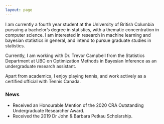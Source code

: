 ```yaml
---
layout: page
---
```


I am currently a fourth year student at the University of British Columbia pursuing a bachelor’s degree in statistics, with a thematic concentration in computer science. I am interested in research in machine learning and bayesian statistics in general, and intend to pursue graduate studies in statistics.

Currently, I am working with Dr. Trevor Campbell from the Statistics Department at UBC on Optimization Methods in Bayesian Inference as an undergraduate research assistant.

Apart from academics, I enjoy playing tennis, and work actively as a certified official with Tennis Canada.

### News
* Received an Honourable Mention of the 2020 CRA Outstanding Undergraduate Researcher Award.
* Received the 2019 Dr John & Barbara Petkau Scholarship.
